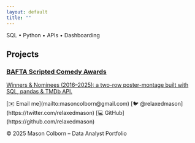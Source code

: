 ```yaml
---
layout: default
title: ""
---
```



<p class="subtitle">SQL • Python • APIs • Dashboarding</p>

## Projects
<section class="projects">
  <article class="project-card">
    <a href="{{ "/bafta-scripted-comedy/" | relative_url }}">
      <h3>BAFTA Scripted Comedy Awards</h3>
      <p>Winners & Nominees (2016–2025): a two-row poster-montage built with SQL, pandas & TMDb API.</p>
    </a>
  </article>
  <!-- add more project-cards here -->
</section>
<div class="social-links">
  [✉️ Email me](mailto:masoncolborn@gmail.com)  
  [🐦 @relaxedmason](https://twitter.com/relaxedmason)  
  [💻 GitHub](https://github.com/relaxedmason)
</div>
<footer class="site-footer">
  <p>© 2025 Mason Colborn – Data Analyst Portfolio</p>
</footer>


